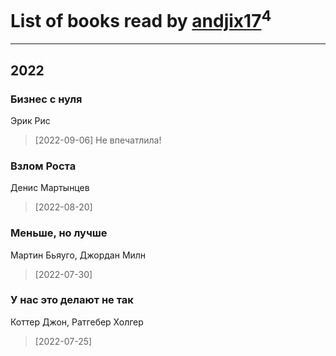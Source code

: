 # List of books read by [andjix17](https://plus.google.com/u/0/111107669790056792515/)<sup>4</sup>
---

## 2022

### Бизнес с нуля
Эрик Рис
> [2022-09-06] Не впечатлила!


### Взлом Роста
Денис Мартынцев
> [2022-08-20] 


### Меньше, но лучше
Мартин Бьяуго, Джордан Милн
> [2022-07-30] 


### У нас это делают не так
Коттер Джон, Ратгебер Холгер
> [2022-07-25] 



